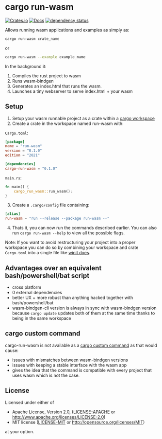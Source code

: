 # cargo run-wasm

[![Crates.io](https://img.shields.io/crates/v/cargo-run-wasm.svg)](https://crates.io/crates/cargo-run-wasm)
[![Docs](https://docs.rs/cargo-run-wasm/badge.svg)](https://docs.rs/cargo-run-wasm)
[![dependency status](https://deps.rs/repo/github/rukai/cargo-run-wasm/status.svg)](https://deps.rs/repo/github/rukai/cargo-run-wasm)

Allows running wasm applications and examples as simply as:

```bash
cargo run-wasm crate_name
```

or

```bash
cargo run-wasm --example example_name
```

In the background it:

1. Compiles the rust project to wasm
2. Runs wasm-bindgen
3. Generates an index.html that runs the wasm.
4. Launches a tiny webserver to serve index.html + your wasm

## Setup

1. Setup your wasm runnable project as a crate within a [cargo workspace](https://doc.rust-lang.org/book/ch14-03-cargo-workspaces.html)
2. Create a crate in the workspace named run-wasm with:

`Cargo.toml`:

```toml
[package]
name = "run-wasm"
version = "0.1.0"
edition = "2021"

[dependencies]
cargo-run-wasm = "0.1.0"
```

`main.rs`:

```rust
fn main() {
    cargo_run_wasm::run_wasm();
}
```

3. Create a `.cargo/config` file containing:

```toml
[alias]
run-wasm = "run --release --package run-wasm --"
```

4. Thats it, you can now run the commands described earlier. You can also run `cargo run-wasm --help` to view all the possible flags.

Note: If you want to avoid restructuring your project into a proper workspace you can do so by combining your workspace and crate `Cargo.toml` into a single file like [winit does](https://github.com/rust-windowing/winit/blob/master/Cargo.toml#L144).

## Advantages over an equivalent bash/powershell/bat script

* cross platform
* 0 external dependencies
* better UX + more robust than anything hacked together with bash/powershell/bat
* wasm-bindgen-cli version is always in sync with wasm-bindgen version because `cargo update` updates both of them at the same time thanks to being in the same workspace

## cargo custom command

cargo-run-wasm is not available as a [cargo custom command](https://doc.rust-lang.org/book/ch14-05-extending-cargo.html) as that would cause:

* issues with mismatches between wasm-bindgen versions
* issues with keeping a stable interface with the wasm app
* gives the idea that the command is compatible with every project that uses wasm which is not the case.

## License

Licensed under either of

* Apache License, Version 2.0, ([LICENSE-APACHE](LICENSE-APACHE) or <http://www.apache.org/licenses/LICENSE-2.0>)
* MIT license ([LICENSE-MIT](LICENSE-MIT) or <http://opensource.org/licenses/MIT>)

at your option.
